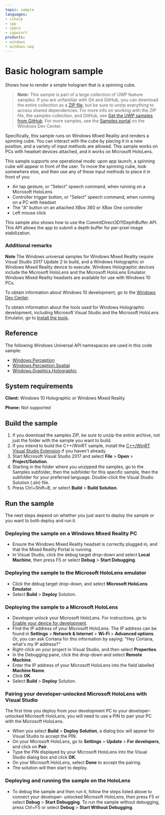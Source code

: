 ```yaml
---
topic: sample
languages:
- csharp
- cpp
- cppcx
- cppwinrt
products:
- windows
- windows-uwp
---
```


<!---
  category: Holographic
  samplefwlink: http://go.microsoft.com/fwlink/p/?LinkId=864208
--->

# Basic hologram sample

Shows how to render a simple hologram that is a spinning cube.

> **Note:** This sample is part of a large collection of UWP feature samples. 
> If you are unfamiliar with Git and GitHub, you can download the entire collection as a 
> [ZIP file](https://github.com/Microsoft/Windows-universal-samples/archive/master.zip), but be 
> sure to unzip everything to access shared dependencies. For more info on working with the ZIP file, 
> the samples collection, and GitHub, see [Get the UWP samples from GitHub](https://aka.ms/ovu2uq). 
> For more samples, see the [Samples portal](https://aka.ms/winsamples) on the Windows Dev Center. 

Specifically, this sample runs on Windows Mixed Reality and renders a spinning cube. You can
interact with the cube by placing it in a new position, and a variety of input methods are allowed.
This sample works on PCs with headset devices attached, and it works on Microsoft HoloLens.

This sample supports one operational mode: upon app launch, a spinning cube will appear in front
of the user. To move the spinning cube, look somewhere else, and then use any of these input 
methods to place it in front of you:
  * Air tap gesture, or "Select" speech command, when running on a Microsoft HoloLens
  * Controller trigger button, or "Select" speech command, when running on a PC with headset
  * The "A" button on an attached XBox 360 or XBox One controller
  * Left mouse click

This sample also shows how to use the CommitDirect3D11DepthBuffer API. This API allows the app to 
submit a depth buffer for per-pixel image stabilization.


### Additional remarks

**Note** The Windows universal samples for Windows Mixed Reality require Visual Studio 2017 Update 2
to build, and a Windows Holographic or Windows Mixed Reality device to execute. Windows Holographic 
devices include the Microsoft HoloLens and the Microsoft HoloLens Emulator. Windows Mixed Reality
headsets are available for use with Windows 10 PCs.

To obtain information about Windows 10 development, go to the [Windows Dev Center](http://go.microsoft.com/fwlink/?LinkID=532421).

To obtain information about the tools used for Windows Holographic development, including Microsoft 
Visual Studio and the Microsoft HoloLens Emulator, go to
[Install the tools](https://developer.microsoft.com/windows/mixed-reality/install_the_tools).


## Reference

The following Windows Universal API namespaces are used in this code sample:

* [Windows.Perception](https://msdn.microsoft.com/library/windows/apps/windows.perception.aspx)  
* [Windows.Perception.Spatial](https://msdn.microsoft.com/library/windows/apps/windows.perception.spatial.aspx)  
* [Windows.Graphics.Holographic](https://msdn.microsoft.com/library/windows/apps/windows.graphics.holographic.aspx)  

## System requirements

**Client:** Windows 10 Holographic or Windows Mixed Reality

**Phone:** Not supported

## Build the sample

1. If you download the samples ZIP, be sure to unzip the entire archive, not just the folder with 
   the sample you want to build. 
2. If you intend to build the C++/WinRT sample,
   install the [C++/WinRT Visual Studio Extension](https://aka.ms/cppwinrt/vsix)
   if you haven't already.
2. Start Microsoft Visual Studio 2017 and select **File** \> **Open** \> **Project/Solution**.
3. Starting in the folder where you unzipped the samples, go to the Samples subfolder, then the 
   subfolder for this specific sample, then the subfolder for your preferred language.
   Double-click the Visual Studio Solution (.sln) file.
4. Press Ctrl+Shift+B, or select **Build** \> **Build Solution**.

## Run the sample

The next steps depend on whether you just want to deploy the sample or you want to both deploy and 
run it.

### Deploying the sample on a Windows Mixed Reality PC

- Ensure the Windows Mixed Reality headset is correctly plugged in, and that the Mixed Reality Portal is running.
- In Visual Studio, click the debug target drop-down and select **Local Machine**, then press F5 or select **Debug** \> **Start Debugging**.

### Deploying the sample to the Microsoft HoloLens emulator

- Click the debug target drop-down, and select **Microsoft HoloLens Emulator**.
- Select **Build** \> **Deploy** Solution.

### Deploying the sample to a Microsoft HoloLens

- Developer unlock your Microsoft HoloLens. For instructions, go to
  [Enable your device for development](https://msdn.microsoft.com/windows/uwp/get-started/enable-your-device-for-development#enable-your-windows-10-devices).
- Find the IP address of your Microsoft HoloLens. The IP address can be found in **Settings** \> 
  **Network & Internet** \> **Wi-Fi** \> **Advanced options**. Or, you can ask Cortana for this 
  information by saying: "Hey Cortana, what's my IP address?"
- Right-click on your project in Visual Studio, and then select **Properties**.
- In the Debugging pane, click the drop-down and select **Remote Machine**.
- Enter the IP address of your Microsoft HoloLens into the field labelled **Machine Name**.
- Click **OK**.
- Select **Build** \> **Deploy** Solution.

### Pairing your developer-unlocked Microsoft HoloLens with Visual Studio

The first time you deploy from your development PC to your developer-unlocked Microsoft HoloLens, 
you will need to use a PIN to pair your PC with the Microsoft HoloLens.
- When you select **Build** \> **Deploy Solution**, a dialog box will appear for Visual Studio to 
  accept the PIN.
- On your Microsoft HoloLens, go to **Settings** \> **Update** \> **For developers**, and click on **Pair**.
- Type the PIN displayed by your Microsoft HoloLens into the Visual Studio dialog box and click **OK**.
- On your Microsoft HoloLens, select **Done** to accept the pairing.
- The solution will then start to deploy.

### Deploying and running the sample on the HoloLens

- To debug the sample and then run it, follow the steps listed above to connect your developer-
  unlocked Microsoft HoloLens, then press F5 or select **Debug** \> **Start Debugging**. To run the
  sample without debugging, press Ctrl+F5 or select **Debug** \> **Start Without Debugging**. 
